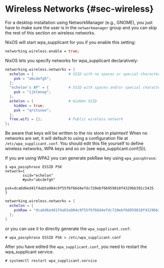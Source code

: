 # Wireless Networks {#sec-wireless}

For a desktop installation using NetworkManager (e.g., GNOME), you just
have to make sure the user is in the `networkmanager` group and you can
skip the rest of this section on wireless networks.

NixOS will start wpa_supplicant for you if you enable this setting:

```nix
networking.wireless.enable = true;
```

NixOS lets you specify networks for wpa_supplicant declaratively:

```nix
networking.wireless.networks = {
  echelon = {                # SSID with no spaces or special characters
    psk = "abcdefgh";
  };
  "echelon's AP" = {         # SSID with spaces and/or special characters
    psk = "ijklmnop";
  };
  echelon = {                # Hidden SSID
    hidden = true;
    psk = "qrstuvwx";
  };
  free.wifi = {};            # Public wireless network
};
```

Be aware that keys will be written to the nix store in plaintext! When
no networks are set, it will default to using a configuration file at
`/etc/wpa_supplicant.conf`. You should edit this file yourself to define
wireless networks, WPA keys and so on (see wpa_supplicant.conf(5)).

If you are using WPA2 you can generate pskRaw key using
`wpa_passphrase`:

```ShellSession
$ wpa_passphrase ESSID PSK
network={
        ssid="echelon"
        #psk="abcdefgh"
        psk=dca6d6ed41f4ab5a984c9f55f6f66d4efdc720ebf66959810f4329bb391c5435
}
```

```nix
networking.wireless.networks = {
  echelon = {
    pskRaw = "dca6d6ed41f4ab5a984c9f55f6f66d4efdc720ebf66959810f4329bb391c5435";
  };
}
```

or you can use it to directly generate the `wpa_supplicant.conf`:

```ShellSession
# wpa_passphrase ESSID PSK > /etc/wpa_supplicant.conf
```

After you have edited the `wpa_supplicant.conf`, you need to restart the
wpa_supplicant service.

```ShellSession
# systemctl restart wpa_supplicant.service
```
